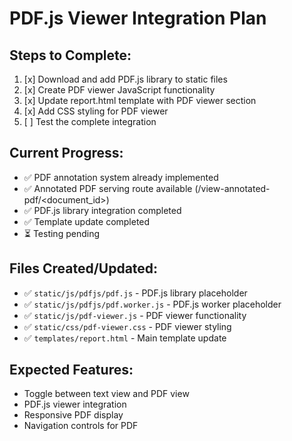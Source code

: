 # PDF.js Viewer Integration Plan

## Steps to Complete:

1. [x] Download and add PDF.js library to static files
2. [x] Create PDF viewer JavaScript functionality
3. [x] Update report.html template with PDF viewer section
4. [x] Add CSS styling for PDF viewer
5. [ ] Test the complete integration

## Current Progress:
- ✅ PDF annotation system already implemented
- ✅ Annotated PDF serving route available (/view-annotated-pdf/<document_id>)
- ✅ PDF.js library integration completed
- ✅ Template update completed
- ⏳ Testing pending

## Files Created/Updated:
- ✅ `static/js/pdfjs/pdf.js` - PDF.js library placeholder
- ✅ `static/js/pdfjs/pdf.worker.js` - PDF.js worker placeholder
- ✅ `static/js/pdf-viewer.js` - PDF viewer functionality
- ✅ `static/css/pdf-viewer.css` - PDF viewer styling
- ✅ `templates/report.html` - Main template update

## Expected Features:
- Toggle between text view and PDF view
- PDF.js viewer integration
- Responsive PDF display
- Navigation controls for PDF
